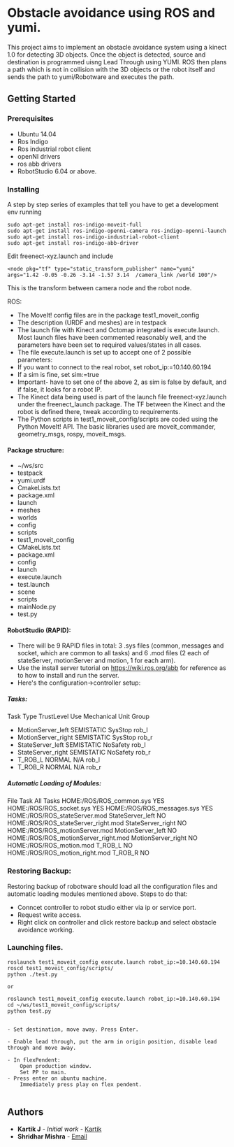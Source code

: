 # Obstacle avoidance using ROS and yumi.

This project aims to implement an obstacle avoidance system using a kinect 1.0 for detecting 3D objects.
Once the object is detected, source and destination is programmed uisng Lead Through using YUMI. ROS then plans a path
which is not in collision with the 3D objects or the robot itself and sends the path to yumi/Robotware and executes the
path.



## Getting Started



### Prerequisites

- Ubuntu 14.04
- Ros Indigo
- Ros industrial robot client
- openNI drivers
- ros abb drivers
- RobotStudio 6.04 or above.



### Installing

A step by step series of examples that tell you have to get a development env running

```
sudo apt-get install ros-indigo-moveit-full
sudo apt-get install ros-indigo-openni-camera ros-indigo-openni-launch
sudo apt-get install ros-indigo-industrial-robot-client
sudo apt-get install ros-indigo-abb-driver
```

Edit freenect-xyz.launch and include

```
<node pkg="tf" type="static_transform_publisher" name="yumi" args="1.42 -0.05 -0.26 -3.14 -1.57 3.14  /camera_link /world 100"/>
```
This is the transform between camera node and the robot node.

ROS:


- The MoveIt! config files are in the package test1_moveit_config
- The description (URDF and meshes) are in testpack
- The launch file with Kinect and Octomap integrated is execute.launch. Most launch files have been commented reasonably well, and the parameters have been set to required values/states in all cases.
- The file execute.launch is set up to accept one of 2 possible parameters:
- If you want to connect to the real robot, set robot_ip:=10.140.60.194
- If a sim is fine, set sim:=true
- Important- have to set one of the above 2, as sim is false by default, and if false, it looks for a robot IP.
- The Kinect data being used is part of the launch file freenect-xyz.launch under the freenect_launch package. The TF between the Kinect and the robot is defined there, tweak according to requirements.
- The Python scripts in test1_moveit_config/scripts are coded using the Python MoveIt! API. The basic libraries used are moveit_commander, geometry_msgs, rospy, moveit_msgs.
#### Package structure:
- ~/ws/src
- testpack
- yumi.urdf
- CmakeLists.txt
- package.xml
- launch
- meshes
- worlds
- config
- scripts
- test1_moveit_config
- CMakeLists.txt
- package.xml
- config
- launch
- execute.launch
- test.launch
- scene
- scripts
- mainNode.py
- test.py



#### RobotStudio (RAPID):
- There will be 9 RAPID files in total: 3 .sys files (common, messages and socket, which are common to all tasks) and 6 .mod files (2 each of stateServer, motionServer and motion, 1 for each arm).
- Use the install server tutorial on https://wiki.ros.org/abb for reference as to how to install and run the server.
- Here's the configuration->controller setup:
##### Tasks:
	
Task	Type	TrustLevel	Use Mechanical Unit Group
- MotionServer_left	SEMISTATIC	SysStop	rob_l
- MotionServer_right	SEMISTATIC	SysStop	rob_r
- StateServer_left	SEMISTATIC	NoSafety	rob_l
- StateServer_right	SEMISTATIC	NoSafety	rob_r
- T_ROB_L	NORMAL	N/A	rob_l
- T_ROB_R	NORMAL	N/A	rob_r
##### Automatic Loading of Modules:
File	Task	All Tasks
HOME:/ROS/ROS_common.sys		YES
HOME:/ROS/ROS_socket.sys		YES
HOME:/ROS/ROS_messages.sys		YES
HOME:/ROS/ROS_stateServer.mod	StateServer_left	NO
HOME:/ROS/ROS_stateServer_right.mod	StateServer_right	NO
HOME:/ROS/ROS_motionServer.mod	MotionServer_left	NO
HOME:/ROS/ROS_motionServer_right.mod	MotionServer_right	NO
HOME:/ROS/ROS_motion.mod	T_ROB_L	NO
HOME:/ROS/ROS_motion_right.mod	T_ROB_R	NO


### Restoring Backup:
Restoring backup of robotware should load all the configuration files and automatic loading modules mentioned above. 
Steps to do that:
- Conncet controller to robot studio either via ip or service port.
- Request write access.
- Right click on controller and click restore backup and select obstacle avoidance working.




### Launching files.
```
roslaunch test1_moveit_config execute.launch robot_ip:=10.140.60.194
roscd test1_moveit_config/scripts/
python ./test.py

or 

roslaunch test1_moveit_config execute.launch robot_ip:=10.140.60.194
cd ~/ws/test1_moveit_config/scripts/
python test.py


- Set destination, move away. Press Enter.

- Enable lead through, put the arm in origin position, disable lead through and move away.

- In flexPendent:
    Open production window.
    Set PP to main.
- Press enter on ubuntu machine.
    Immediately press play on flex pendent.


```


## Authors

* **Kartik J** - *Initial work* - [Kartik](mailto:karthikj219@gmail.com)
* **Shridhar Mishra** -  [Email](mailto:shridharmishra4@gmail.com)


